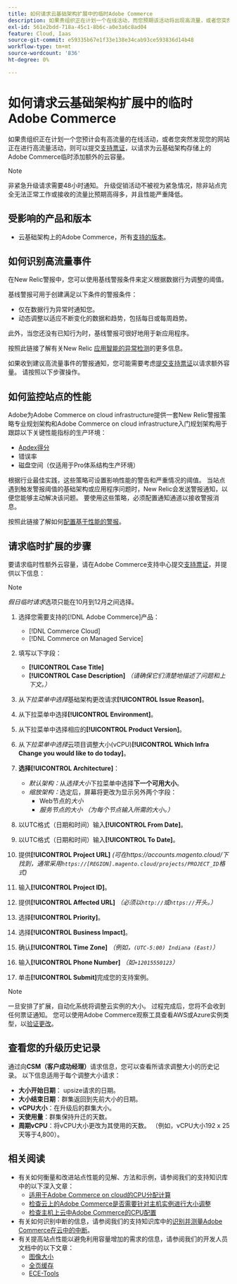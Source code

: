 ```yaml
---
title: 如何请求云基础架构扩展中的临时Adobe Commerce
description: 如果贵组织正在计划一个在线活动，而您预期该活动将出现高流量，或者您突然发现您的网站正在进行高流量活动，则可以提交[支持工单](/help/help-center-guide/help-center/magento-help-center-user-guide.md#submit-ticket)以请求为云基础架构商店上的Adobe Commerce临时添加云容量。
exl-id: 561e2bdd-718a-45c1-8b6c-a0e3a6c8ad04
feature: Cloud, Iaas
source-git-commit: e59335b67e1f33e138e34cab93ce593836d14b48
workflow-type: tm+mt
source-wordcount: '836'
ht-degree: 0%

---
```


# 如何请求云基础架构扩展中的临时Adobe Commerce

如果贵组织正在计划一个您预计会有高流量的在线活动，或者您突然发现您的网站正在进行高流量活动，则可以提交[支持票证](/help/help-center-guide/help-center/magento-help-center-user-guide.md#submit-ticket)，以请求为云基础架构存储上的Adobe Commerce临时添加额外的云容量。

>[!NOTE]
>
>非紧急升级请求需要48小时通知。 升级促销活动不被视为紧急情况，除非站点完全无法正常工作或接收的流量比预期高得多，并且性能严重降低。

## 受影响的产品和版本

* 云基础架构上的Adobe Commerce，所有[支持的版本](https://www.adobe.com/content/dam/cc/en/legal/terms/enterprise/pdfs/Adobe-Commerce-Software-Lifecycle-Policy.pdf)。

## 如何识别高流量事件

在New Relic警报中，您可以使用基线警报条件来定义根据数据行为调整的阈值。

基线警报可用于创建满足以下条件的警报条件：

* 仅在数据行为异常时通知您。
* 动态调整以适应不断变化的数据和趋势，包括每日或每周趋势。

此外，当您还没有已知行为时，基线警报可很好地用于新应用程序。

按照此链接了解有关New Relic [应用智能的异常检测](https://docs.newrelic.com/docs/alerts-applied-intelligence/applied-intelligence/anomaly-detection/anomaly-detection-applied-intelligence/)的更多信息。

如果收到建议高流量事件的警报通知，您可能需要考虑[提交支持票证](/docs/commerce-knowledge-base/kb/help-center-guide/magento-help-center-user-guide.html?lang=en#submit-ticket)以请求额外容量。 请按照以下步骤操作。

## 如何监控站点的性能

Adobe为Adobe Commerce on cloud infrastructure提供一套New Relic警报策略专业规划架构和Adobe Commerce on cloud infrastructure入门规划架构用于跟踪以下关键性能指标的生产环境：

* [Apdex得分](https://docs.newrelic.com/docs/apm/new-relic-apm/apdex/apdex-measure-user-satisfaction)
* 错误率
* 磁盘空间（仅适用于Pro体系结构生产环境）

根据行业最佳实践，这些策略可设置影响性能的警告和严重情况的阈值。 当站点遇到触发警报阈值的基础架构或应用程序问题时，New Relic会发送警报通知，以便您能够主动解决该问题。 要使用这些策略，必须配置通知通道以接收警报消息。

按照此链接了解如何[配置基于性能的警报](/docs/commerce-cloud-service/user-guide/monitor/new-relic.html#monitor-performance-with-managed-alerts)。

## 请求临时扩展的步骤

要请求临时性额外云容量，请在Adobe Commerce支持中心提交[支持票证](/help/help-center-guide/help-center/magento-help-center-user-guide.md#submit-ticket)，并提供以下信息：

>[!NOTE]
>
>*假日临时请求*&#x200B;选项只能在10月到12月之间选择。

1. 选择您需要支持的[!DNL Adobe Commerce]产品：
   * [!DNL Commerce Cloud]
   * [!DNL Commerce on Managed Service]

1. 填写以下字段：
   * **[!UICONTROL Case Title]**
   * **[!UICONTROL Case Description]** *（请确保它们清楚地描述了问题和上下文。）*

1. 从&#x200B;*下拉菜单中选择*&#x200B;基础架构更改请求&#x200B;**[!UICONTROL Issue Reason]**。

1. 从下拉菜单中选择&#x200B;**[!UICONTROL Environment]**。

1. 从下拉菜单中选择相应的&#x200B;**[!UICONTROL Product Version]**。

1. 从&#x200B;*下拉菜单中选择*&#x200B;云项目调整大小(vCPU)**[!UICONTROL Which Infra Change you would like to do today]**。

1. **选择[!UICONTROL Architecture]**：
   * *默认架构：*&#x200B;从&#x200B;*选择大小*&#x200B;下拉菜单中选择&#x200B;**下一个可用大小**。
   * *缩放架构：*&#x200B;选定后，屏幕将更改为显示另外两个字段：
      * Web节点的&#x200B;*大小*
      * *服务节点的大小* *（为每个节点输入所需的大小。）*

1. 以UTC格式（日期和时间）输入&#x200B;**[!UICONTROL From Date]**。

1. 以UTC格式（日期和时间）输入&#x200B;**[!UICONTROL To Date]**。

1. 提供&#x200B;**[!UICONTROL Project URL]** *(可在https://accounts.magento.cloud/下找到，通常采用`https://[REGION].magento.cloud/projects/PROJECT_ID`格式)*

1. 输入&#x200B;**[!UICONTROL Project ID]**。

1. 提供&#x200B;**[!UICONTROL Affected URL]** *（必须以`http://`或`https://`开头。）*

1. 选择&#x200B;**[!UICONTROL Priority]**。

1. 选择&#x200B;**[!UICONTROL Business Impact]**。

1. 确认&#x200B;**[!UICONTROL Time Zone]** *（例如，`(UTC-5:00) Indiana (East)`）*

1. 输入&#x200B;**[!UICONTROL Phone Number]** *（如`+12015550123`）*

1. 单击&#x200B;**[!UICONTROL Submit]**&#x200B;完成您的支持案例。

>[!NOTE]
>
>一旦安排了扩展，自动化系统将调整云实例的大小。 过程完成后，您将不会收到任何票证通知。 您可以使用Adobe Commerce观察工具查看AWS或Azure实例类型，以[验证更改](/help/how-to/general/check-vcpu-using-observation-for-adobe-commerce.md)。

## 查看您的升级历史记录

通过向&#x200B;**CSM（客户成功经理）**&#x200B;请求信息，您可以查看所请求调整大小的历史记录。
以下信息适用于每个调整大小请求：

* **大小开始日期**： upsize请求的日期。
* **大小结束日期**：群集返回到先前大小的日期。
* **vCPU大小**：在升级后的群集大小。
* **天使用量**：群集保持升迁的天数。
* **周期vCPU**：将vCPU大小更改为其使用的天数。 （例如，vCPU大小192 x 25天等于4,800）。


## 相关阅读

* 有关如何衡量和改进站点性能的见解、方法和示例，请参阅我们的支持知识库中的以下深入文章：
   * [适用于Adobe Commerce on cloud的CPU分配计算](/docs/commerce-knowledge-base/kb/how-to/magento-commerce-cloud-cpu-allocation-calculation.html)
   * [检查云上的Adobe Commerce是否需要针对主机实例进行大小调整](/docs/commerce-knowledge-base/kb/how-to/magento-commerce-cloud-check-if-upsize-for-hosts-instances-is-needed.html)
   * [检查主机上云中Adobe Commerce的CPU配置](/docs/commerce-knowledge-base/kb/how-to/magento-commerce-cloud-check-hosts-cpu-configuration.html)
* 有关如何识别中断的信息，请参阅我们的支持知识库中的[识别并测量Adobe Commerce在云中的中断](/docs/commerce-knowledge-base/kb/how-to/how-to-identify-outages.html)。
* 有关提高站点性能以避免利用容量增加的需求的信息，请参阅我们的开发人员文档中的以下文章：
   * [图像大小](/docs/commerce-admin/catalog/products/digital-assets/product-image-config.html#product-image-resizing)
   * [全页缓存](/docs/commerce-admin/systems/tools/cache-management.html#full-page-caching)
   * [ECE-Tools](/docs/commerce-cloud-service/user-guide/dev-tools/ece-tools/package-overview.html)
